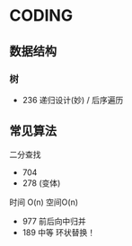 # CODING


## 数据结构

### 树

- 236 递归设计(妙) / 后序遍历



## 常见算法

二分查找

- 704
- 278 (变体)

时间 O(n)  空间O(n)
- 977 前后向中归并
- 189 中等 环状替换！